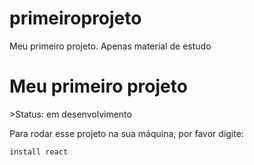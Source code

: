 # primeiroprojeto
Meu primeiro projeto. Apenas material de estudo 

<h1> Meu primeiro projeto </h1>
>Status: em desenvolvimento

Para rodar esse projeto na sua máquina, por favor digite:

```
install react
```
